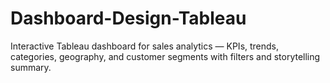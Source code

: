 # Dashboard-Design-Tableau
Interactive Tableau dashboard for sales analytics — KPIs, trends, categories, geography, and customer segments with filters and storytelling summary.
